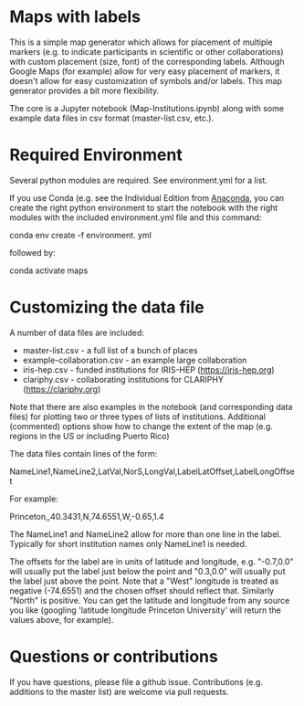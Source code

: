 # Maps with labels

This is a simple map generator which allows for placement of multiple
markers (e.g. to indicate participants in scientific or other 
collaborations) with custom placement (size, font) of the corresponding
labels. Although Google Maps (for example) allow for very easy placement of 
markers, it doesn't allow for easy customization of symbols and/or labels.
This map generator provides a bit more flexibility.

The core is a Jupyter notebook (Map-Institutions.ipynb) along with some 
example data files in csv format (master-list.csv, etc.).

# Required Environment

Several python modules are required. See environment.yml for a list.

If you use Conda (e.g. see the Individual Edition from [Anaconda](https://www.anaconda.com/products/individual), you can create the right python environment to start the notebook with the right modules with the included environment.yml
file and this command:

conda env create -f environment. yml

followed by:

conda activate maps

# Customizing the data file

A number of data files are included:

  * master-list.csv - a full list of a bunch of places
  * example-collaboration.csv - an example large collaboration
  * iris-hep.csv - funded institutions for IRIS-HEP (https://iris-hep.org)
  * clariphy.csv - collaborating institutions for CLARIPHY (https://clariphy.org)

Note that there are also examples in the notebook (and corresponding data
files) for plotting two or three types of lists of institutions. Additional
(commented) options show how to change the extent of the map (e.g. regions in
the US or including Puerto Rico)

The data files contain lines of the form:

NameLine1,NameLine2,LatVal,NorS,LongVal,LabelLatOffset,LabelLongOffset

For example:

Princeton,,40.3431,N,74.6551,W,-0.65,1.4

The NameLine1 and NameLine2 allow for more than one line in the label.
Typically for short institution names only NameLine1 is needed.

The offsets for the label are in units of latitude and longitude,
e.g. "-0.7,0.0" will usually put the label just below the point and
"0.3,0.0" will usually put the label just above the point.
Note that a "West" longitude is treated as negative (-74.6551) and the
chosen offset should reflect that. Similarly "North" is positive. You
can get the latitude and longitude from any source you like (googling
'latitude longitude Princeton University' will return the values above,
for example).

# Questions or contributions

If you have questions, please file a github issue. Contributions (e.g.
additions to the master list) are welcome via pull requests.
